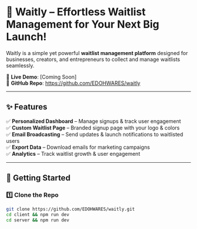# 🚀 Waitly – Effortless Waitlist Management for Your Next Big Launch!

Waitly is a simple yet powerful **waitlist management platform** designed for businesses, creators, and entrepreneurs to collect and manage waitlists seamlessly. 

🔗 **Live Demo**: [Coming Soon]  
📂 **GitHub Repo**: https://github.com/EDOHWARES/waitly 

---

## ✨ Features  
✅ **Personalized Dashboard** – Manage signups & track user engagement  
✅ **Custom Waitlist Page** – Branded signup page with your logo & colors  
✅ **Email Broadcasting** – Send updates & launch notifications to waitlisted users  
✅ **Export Data** – Download emails for marketing campaigns  
✅ **Analytics** – Track waitlist growth & user engagement  

---

## 🚀 Getting Started  

### **1️⃣ Clone the Repo**  
```sh
git clone https://github.com/EDOHWARES/waitly.git
cd client && npm run dev
cd server && npm run dev

